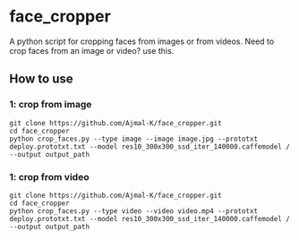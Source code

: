 # face_cropper
A python script for cropping faces from images or from videos. Need to crop faces from an image or video? use this.


## How to use


### 1: crop from image

```
git clone https://github.com/Ajmal-K/face_cropper.git
cd face_cropper
python crop_faces.py --type image --image image.jpg --prototxt deploy.prototxt.txt --model res10_300x300_ssd_iter_140000.caffemodel /
--output output_path
```

### 1: crop from video

```
git clone https://github.com/Ajmal-K/face_cropper.git
cd face_cropper
python crop_faces.py --type video --video video.mp4 --prototxt deploy.prototxt.txt --model res10_300x300_ssd_iter_140000.caffemodel /
--output output_path
